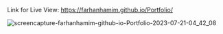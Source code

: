Link for Live View: https://farhanhamim.github.io/Portfolio/

![screencapture-farhanhamim-github-io-Portfolio-2023-07-21-04_42_08](https://github.com/FarhanHamim/Portfolio/assets/65287208/8aa37aba-fedd-4d61-9e3b-ab6167875414)
